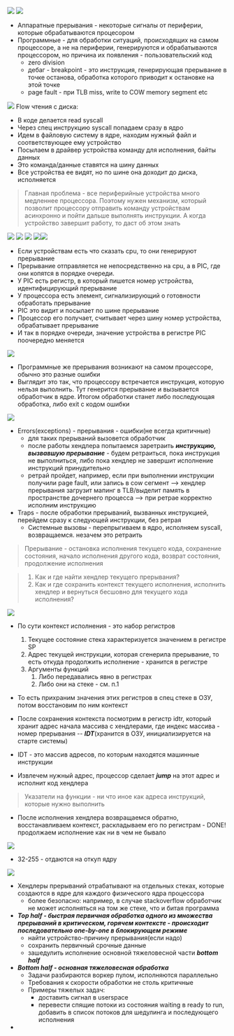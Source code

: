 
![](../_resources/Pasted%20image%2020241201230933.png)
![](../_resources/Pasted%20image%2020241201230945.png)
- Аппаратные прерывания - некоторые сигналы от периферии, которые обрабатываются процесором
- Программные - для обработки ситуаций, происходящих на самом процессоре, а не на периферии, генерируются и обрабатываются процессором, но причина их появления - пользовательский код
	- zero division
	- дебаг - breakpoint - это инструкция, генерирующая прерывание в точке останова, обработка которого приводит к остановке на этой точке
	- page fault - при TLB miss, write to COW memory segment etc


![](../_resources/Pasted%20image%2020241201231521.png)
Flow чтения с диска:
- В коде делается read syscall
- Через спец инструкцию syscall попадаем сразу в ядро
- Идем в файловую систему в ядре, находим нужный файл и соответствующее ему устройство
- Посылаем в драйвер устройства команду для исполнения, байты данных
- Это команда/данные ставятся на шину данных
- Все устройства ее видят, но по шине она доходит до диска, исполняется



> Главная проблема - все периферийные устройства много медленнее процессора. Поэтому нужен механизм, который позволит процессору отправить команду устройствам асинхронно и пойти дальше выполнять инструкции. А когда устройство завершит работу, то даст об этом знать 

![](../_resources/Pasted%20image%2020241201232756.png)
![](../_resources/Pasted%20image%2020241201232823.png)
![](../_resources/Pasted%20image%2020241201232829.png)
![](../_resources/Pasted%20image%2020241201232843.png)![](../_resources/Pasted%20image%2020241201232853.png)
- Если устройствам есть что сказать cpu, то они генерируют прерывание
- Прерывание отправляется не непосредственно на cpu, а в PIC, где они копятся в порядке очереди.
- У PIC есть регистр, в который пишется номер устройства, идентифицирующий прерывание
- У процессора есть элемент, сигнализирующий о готовности обработать прерывание
- PIC это видит и посылает по шине прерывание
- Процессор его получает, считывает через шину номер устройства, обрабатывает прерывание
- И так в порядке очереди, значение устройства в регистре PIC поочередно меняется


![](../_resources/Pasted%20image%2020241201233421.png)
- Программные же прерывания возникают на самом процессоре, обычно это разные ошибки
- Выглядит это так, что процессору встречается инструкция, которую нельзя выполнить. Тут генерится прерывание и вызывается обработчик в ядре. Итогом обработки станет либо последующая обработка, либо exit с кодом ошибки

![](../_resources/Pasted%20image%2020241201234242.png)
- Errors(exceptions) - прерывания - ошибки(не всегда критичные)
	- для таких прерываний вызовется обработчик
	- после работы хендлера попытаемся заретраить ***инструкцию, вызвавшую прерывание*** - будем ретраиться, пока инструкция не выполниться, либо пока хендлер не завершит исполнение инструкций принудительно
	- ретрай пройдет, например, если при выполнении инструкции получили page fault, или запись в cow сегмент --> хендлер прерывания загрузит мапинг в TLB/выделит память в пространстве дочернего процесса --> при ретрае корректно исполним инструкцию 
- Traps - после обработки прерываний, вызванных инструкцией, перейдем сразу к следующей инструкции, без ретрая
	- Системные вызовы - перепрыгиваем в ядро, исполняем syscall, возвращаемся. незачем это ретраить

> Прерывание - остановка исполнения текущего кода, сохранение состояния, начало исполнения другого кода, возврат состояния, продолжение исполнения


> 1. Как и где найти хендлер текущего прерывания? 
> 2. Как и где сохранить контекст текущего исполнения, исполнить хендлер и вернуться бесшовно для текущего хода исполнения?

![](../_resources/Pasted%20image%2020241202002806.png)
- По сути контекст исполнения - это набор регистров
	1. Текущее состояние стека характеризуется значением в регистре SP
	2. Адрес текущей инструкции, которая сгенерила прерывание, то есть откуда продолжить исполнение - хранится в регистре
	3. Аргументы функций
		1. Либо передавались явно в регистрах
		2. Либо они на стеке - см. п.1
- То есть прихраним значения этих регистров в спец стеке в ОЗУ, потом восстановим по ним контекст


- После сохранения контекста посмотрим в регистр idtr, который хранит адрес начала массива с хендлерами, где индекс массива - номер прерывания -- ***IDT***(хранится в ОЗУ, инициализируется на старте системы)
- IDT - это массив адресов, по которым находятся машинные инструкции
- Извлечем нужный адрес, процессор сделает ***jump*** на этот адрес и исполнит код хендлера

> Указатели на функции - ни что иное как адреса инструкций, которые нужно выполнить

- После исполнения хендлера возвращаемся обратно, восстанавливаем контекст, раскладываем его по регистрам - DONE! продолжаем исполнение как ни в чем не бывало



![](../_resources/Pasted%20image%2020241204195706.png)
- 32-255 - отдаются на откуп ядру



![](../_resources/Pasted%20image%2020241204200909.png)
- Хендлеры прерываний отрабатывают на отдельных стеках, которые создаются в ядре для каждого физического ядра процессора
	- более безопасно: например, в случае stackoverflow обработчик не может исполняться на том же стеке, что и битая программа
- ***Top half - быстрая первичная обработка одного из множества прерываний в критическом, горячем контексте - происходит последовательно one-by-one в блокирующем режиме***
	- найти устройство-причину прерывания(если надо)
	- сохранить первичный срочные данные
	- зашедулить исполнение основной тяжеловесной части ***bottom half***
- ***Bottom half - основная тяжеловесная обработка***
	- Задачи разбираются воркер пулом, исполняются параллельно
	- Требования к скорости обработки не столь критичные
	- Примеры тяжелых задач:
		- доставить сигнал в userspace
		- перевести спящие потоки из состояния waiting в ready to run, добавить в список потоков для шедулинга и последующего исполнения
- 